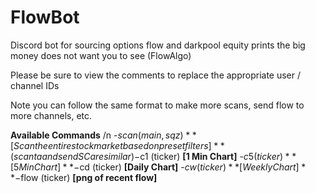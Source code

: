 # FlowBot
Discord bot for sourcing options flow and darkpool equity prints the big money does not want you to see (FlowAlgo)

Please be sure to view the comments to replace the appropriate user / channel IDs 

Note you can follow the same format to make more scans, send flow to more channels, etc. 


**Available Commands** 
 /n -$scan (main,sqz) **[Scan the entire stock market based on preset filters]** (scanta and sendSC are similar) 
 -$c1 (ticker) **[1 Min Chart]** 
 -$c5 (ticker) **[5 Min Chart]** 
 -$cd (ticker) **[Daily Chart]** 
 -$cw (ticker) **[Weekly Chart]**
 -$flow (ticker) **[png of recent flow]**
 
